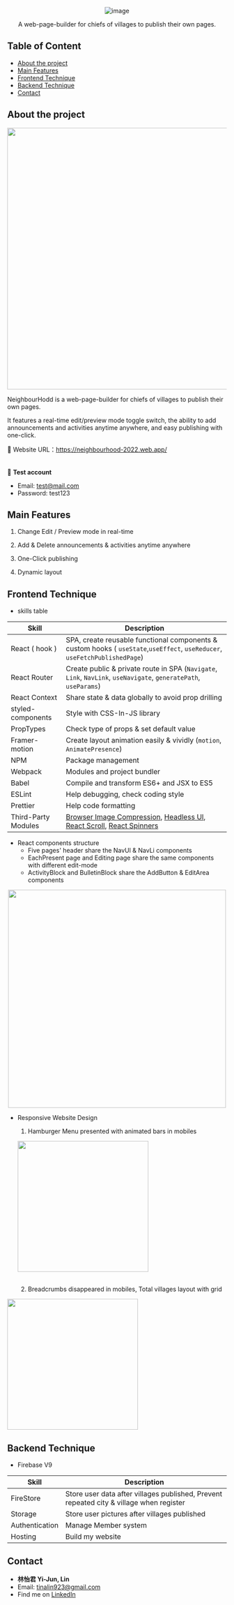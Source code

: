 <div align="center">
 
  ![image](https://user-images.githubusercontent.com/94776718/174472542-9b1bd2c4-6269-41d5-b487-f717c8fbdf29.png) 
  
  <p>A web-page-builder for chiefs of villages to publish their own pages. </p>
</div>
  
## Table of Content  

- [About the project](#about-the-project)
- [Main Features](#main-features)
- [Frontend Technique](#frontend-technique)
- [Backend Technique](#backend-technique)
- [Contact](#contact)
  
## About the project  
  
<div  align="center">

  <kbd>
    <img src="https://user-images.githubusercontent.com/94776718/174310804-1e513ec7-ece4-4d55-844d-455f03ad62cc.png" width=600px/> 
  </kbd>

</div>  
<p>NeighbourHodd  is a web-page-builder for chiefs of villages to publish their own pages.  </p>
<p>It features a real-time edit/preview mode toggle switch, the ability to add announcements and activities anytime anywhere, and easy publishing with
  one-click. 
</p>

:link: Website URL：https://neighbourhood-2022.web.app/    
<br />  
:house_with_garden: **Test account**
- Email: test@mail.com 
- Password: test123  


## Main Features  

1. Change Edit / Preview mode in real-time

2. Add & Delete announcements & activities anytime anywhere

3. One-Click publishing

4. Dynamic layout

## Frontend Technique 

- skills table

| Skill | Description | 
|-------|-------------|
| React ( hook ) | SPA, create reusable functional components & custom hooks ( `useState`,`useEffect`, `useReducer`, `useFetchPublishedPage`) |
| React Router | Create public & private route in SPA (`Navigate`, `Link`, `NavLink`, `useNavigate`, `generatePath`, `useParams`) |
| React Context | Share state & data globally to avoid prop drilling |
| styled-components | Style with CSS-In-JS library |
| PropTypes | Check type of props & set default value |
| Framer-motion | Create layout animation easily & vividly (`motion`, `AnimatePresence`) |
| NPM | Package management |
| Webpack |Modules and project bundler |
| Babel | Compile and transform ES6+ and JSX to ES5 |
| ESLint | Help debugging, check coding style |
| Prettier | Help code formatting |
| Third-Party Modules | [Browser Image Compression](https://www.npmjs.com/package/browser-image-compression), [Headless Ul](https://headlessui.dev/react/dialog), [React Scroll](https://www.npmjs.com/package/react-scroll), [React Spinners](https://www.npmjs.com/package/react-spinners) | 


- React components structure 
  - Five pages' header share the NavUl & NavLi components
  - EachPresent page and Editing page share the same components with different edit-mode
  - ActivityBlock and BulletinBlock share the AddButton & EditArea components

<div align="center">  
  <kbd> <img src="https://user-images.githubusercontent.com/94776718/174304135-583eb62f-db69-4631-8af2-ba5505240146.png" width=500px/></kbd>
</div>

- Responsive Website Design

  1. Hamburger Menu presented with animated bars in mobiles  
 
  <img
   src="https://user-images.githubusercontent.com/94776718/174295384-4b419528-e115-4a0a-910d-6f9bfaff6f17.gif"
  height=300px />   
  <br/>

  2. Breadcrumbs disappeared in mobiles, Total villages layout with grid 

 <img
   src="https://user-images.githubusercontent.com/94776718/174656183-2820d260-83d9-4aba-b976-7749082c3be1.png"
  height=300px />  
 

## Backend Technique  

- Firebase V9

| Skill | Description |  
| ----- | ----------- |
| FireStore | Store user data after villages published, Prevent repeated city & village when register | 
| Storage | Store user pictures after villages published |
| Authentication | Manage Member system |
| Hosting | Build my website |

## Contact  

 - **林怡君 Yi-Jun, Lin**
 - Email: tinalin923@gmail.com 
 - Find me on [LinkedIn](https://www.linkedin.com/in/yi-jun-lin-353a14226/)


  
 




